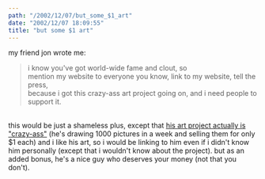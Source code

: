```yaml
---
path: "/2002/12/07/but_some_$1_art" 
date: "2002/12/07 18:09:55" 
title: "but some $1 art" 
---
```

<p>my friend jon wrote me:<br><blockquote>i know you've got world-wide fame and clout, so<br>mention my website to everyone you know, link to my website, tell the press,<br>because i got this crazy-ass art project going on, and i need people to<br>support it.</blockquote><br>this would be just a shameless plus, except that <a href="http://www.jonponder.com/">his art project actually is "crazy-ass"</a> (he's drawing 1000 pictures in a week and selling them for only $1 each) and i like his art, so i would be linking to him even if i didn't know him personally (except that i wouldn't know about the project). but as an added bonus, he's a nice guy who deserves your money (not that you don't).</p>